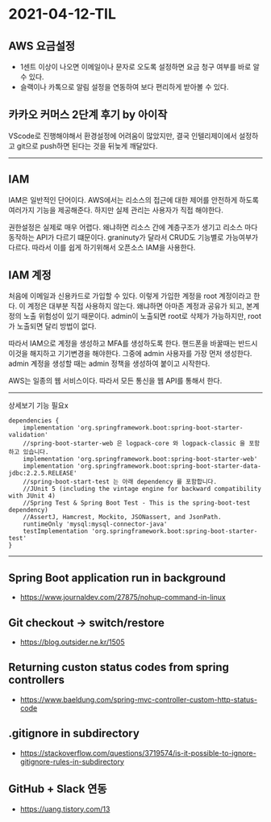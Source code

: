 # 2021-04-12-TIL

## AWS 요금설정

- 1센트 이상이 나오면 이메일이나 문자로 오도록 설정하면 요금 청구 여부를 바로 알 수 있다.
- 슬랙이나 카톡으로 알림 설정을 연동하여 보다 편리하게 받아볼 수 있다.



## 카카오 커머스 2단계 후기 by 아이작

VScode로 진행해야해서 환경설정에 어려움이 많았지만, 결국 인텔리제이에서 설정하고 git으로 push하면 된다는 것을 뒤늦게 깨달았다.

---

## IAM

IAM은 일반적인 단어이다. AWS에서는 리소스의 접근에 대한 제어를 안전하게 하도록 여러가지 기능을 제공해준다. 하지만 실제 관리는 사용자가 직접 해야한다.

권한설정은 실제로 매우 어렵다. 왜냐하면 리소스 간에 계층구조가 생기고 리소스 마다 동작하는 API가 다르기 떄문이다. graninuty가 달라서 CRUD도 기능별로 가능여부가 다르다. 따라서 이를 쉽게 하기위해서 오픈소스 IAM을 사용한다.

## IAM 계정

처음에 이메일과 신용카드로 가입할 수 있다. 이렇게 가입한 계정을 root 계정이라고 한다. 이 계정은 대부분 직접 사용하지 않는다. 왜냐하면 아마존 계정과 공유가 되고, 본계정의 노출 위험성이 있기 때문이다. admin이 노출되면 root로 삭제가 가능하지만, root가 노출되면 달리 방법이 없다.

따라서 IAM으로 계정을 생성하고 MFA를 생성하도록 한다. 핸드폰을 바꿀때는 반드시 이것을 해지하고 기기변경을 해야한다. 그중에 admin 사용자를 가장 먼저 생성한다. admin 계정을 생성할 때는 admin 정책을 생성하여 붙이고 시작한다.

AWS는 일종의 웹 서비스이다. 따라서 모든 통신을 웹 API를 통해서 한다. 

----

상세보기 기능 필요x

```
dependencies {
    implementation 'org.springframework.boot:spring-boot-starter-validation'
    //spring-boot-starter-web 은 logpack-core 와 logpack-classic 을 포함하고 있습니다.
    implementation 'org.springframework.boot:spring-boot-starter-web'
    implementation 'org.springframework.boot:spring-boot-starter-data-jdbc:2.2.5.RELEASE'
    //spring-boot-start-test 는 아래 dependency 를 포함합니다.
    //JUnit 5 (including the vintage engine for backward compatibility with JUnit 4)
    //Spring Test & Spring Boot Test - This is the spring-boot-test dependency)
    //AssertJ, Hamcrest, Mockito, JSONassert, and JsonPath.
    runtimeOnly 'mysql:mysql-connector-java'
    testImplementation 'org.springframework.boot:spring-boot-starter-test'
}
```

---

## Spring Boot application run in background

- https://www.journaldev.com/27875/nohup-command-in-linux

## Git checkout -> switch/restore

- https://blog.outsider.ne.kr/1505

## Returning custon status codes from spring controllers

- https://www.baeldung.com/spring-mvc-controller-custom-http-status-code

## .gitignore in subdirectory

- https://stackoverflow.com/questions/3719574/is-it-possible-to-ignore-gitignore-rules-in-subdirectory

## GitHub + Slack 연동

- https://uang.tistory.com/13